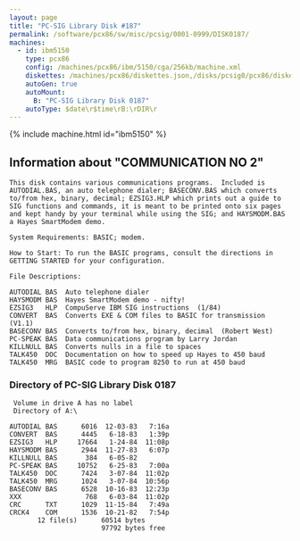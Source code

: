```yaml
---
layout: page
title: "PC-SIG Library Disk #187"
permalink: /software/pcx86/sw/misc/pcsig/0001-0999/DISK0187/
machines:
  - id: ibm5150
    type: pcx86
    config: /machines/pcx86/ibm/5150/cga/256kb/machine.xml
    diskettes: /machines/pcx86/diskettes.json,/disks/pcsig0/pcx86/diskettes.json
    autoGen: true
    autoMount:
      B: "PC-SIG Library Disk 0187"
    autoType: $date\r$time\rB:\rDIR\r
---
```


{% include machine.html id="ibm5150" %}

## Information about "COMMUNICATION NO 2"

    This disk contains various communications programs.  Included is
    AUTODIAL.BAS, an auto telephone dialer; BASECONV.BAS which converts
    to/from hex, binary, decimal; EZSIG3.HLP which prints out a guide to
    SIG functions and commands, it is meant to be printed onto six pages
    and kept handy by your terminal while using the SIG; and HAYSMODM.BAS
    a Hayes SmartModem demo.
    
    System Requirements: BASIC; modem.
    
    How to Start: To run the BASIC programs, consult the directions in
    GETTING STARTED for your configuration.
    
    File Descriptions:
    
    AUTODIAL BAS  Auto telephone dialer
    HAYSMODM BAS  Hayes SmartModem demo - nifty!
    EZSIG3   HLP  CompuServe IBM SIG instructions  (1/84)
    CONVERT  BAS  Converts EXE & COM files to BASIC for transmission (V1.1)
    BASECONV BAS  Converts to/from hex, binary, decimal  (Robert West)
    PC-SPEAK BAS  Data communications program by Larry Jordan
    KILLNULL BAS  Converts nulls in a file to spaces
    TALK450  DOC  Documentation on how to speed up Hayes to 450 baud
    TALK450  MRG  BASIC code to program 8250 to run at 450 baud

### Directory of PC-SIG Library Disk 0187

     Volume in drive A has no label
     Directory of A:\

    AUTODIAL BAS      6016  12-03-83   7:16a
    CONVERT  BAS      4445   6-18-83   1:39p
    EZSIG3   HLP     17664   1-24-84  11:08p
    HAYSMODM BAS      2944  11-27-83   6:07p
    KILLNULL BAS       384   6-05-82
    PC-SPEAK BAS     10752   6-25-83   7:00a
    TALK450  DOC      7424   3-07-84  11:02p
    TALK450  MRG      1024   3-07-84  10:56p
    BASECONV BAS      6528  10-16-83  12:23p
    XXX                768   6-03-84  11:02p
    CRC      TXT      1029  11-15-84   7:49a
    CRCK4    COM      1536  10-21-82   7:54p
           12 file(s)      60514 bytes
                           97792 bytes free
